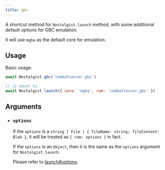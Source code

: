 ```yaml
---
title: gbc
---
```


A shortcut method for `Nostalgist.launch` method, with some additional default options for GBC emulation.

It will use `mgba` as the default core for emulation.

## Usage
Basic usage:
```js
await Nostalgist.gbc('combatsoccer.gbc')

// is equal to
await Nostalgist.launch({ core: 'mgba', rom: 'combatsoccer.gbc' })
```

## Arguments
+ ### `options`
  If the `options` is a `string | File | { fileName: string; fileContent: Blob }`, it will be treated as `{ rom: options }` in fact.

  If the `options` is an `Object`, then it is the same as the `options` argument for `Nostalgist.launch`.

  Please refer to [launch#options](/apis/launch/#options).
